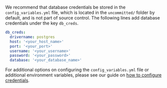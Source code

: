 We recommend that database credentials be stored in the `config_variables.yml` file, which is located in the `uncommitted/` folder by default, and is not part of source control. The following lines add database credentials under the key `db_creds`.

```yaml title="YAML file contents"
db_creds:
  drivername: postgres
  host: '<your_host_name>'
  port: '<your_port>'
  username: '<your_username>'
  password: '<your_password>'
  database: '<your_database_name>'
```

For additional options on configuring the `config_variables.yml` file or additional environment variables, please see our guide on [how to configure credentials](docs/guides/setup/configuring_data_contexts/how_to_configure_credentials.md).